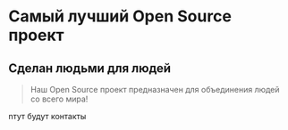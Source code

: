 # Самый лучший Open Source проект

## Сделан людьми для людей

> Наш Open Source проект предназначен для объединения людей со всего мира!

nтут будут контакты
